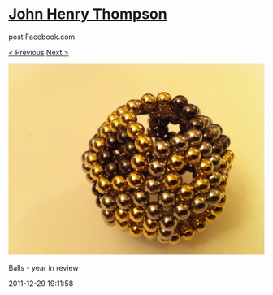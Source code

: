 # [John Henry Thompson](../README.md)
post Facebook.com

[< Previous](2011-12-29-6.md) [Next >](2011-12-29-8.md)

[![](../media/2011-12-29/Balls-year-in-review-6.jpg)](../README.md)

Balls - year in review

2011-12-29 19:11:58
